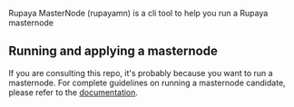 Rupaya MasterNode (rupayamn) is a cli tool to help you run a Rupaya masternode

## Running and applying a masternode

If you are consulting this repo, it's probably because you want to run a masternode.
For complete guidelines on running a masternode candidate, please refer to the [documentation](https://docs.rupx.io/masternode/requirements/).
